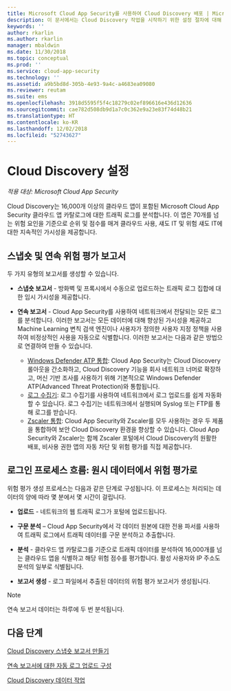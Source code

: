 ```yaml
---
title: Microsoft Cloud App Security를 사용하여 Cloud Discovery 배포 | Microsoft 문서
description: 이 문서에서는 Cloud Discovery 작업을 시작하기 위한 설정 절차에 대해 설명합니다.
keywords: ''
author: rkarlin
ms.author: rkarlin
manager: mbaldwin
ms.date: 11/30/2018
ms.topic: conceptual
ms.prod: ''
ms.service: cloud-app-security
ms.technology: ''
ms.assetid: a9b5bd8d-305b-4e93-9a4c-a4683ea09080
ms.reviewer: reutam
ms.suite: ems
ms.openlocfilehash: 3918d5595f5f4c18279c02ef896616e436d12636
ms.sourcegitcommit: cae782d508db9d1a7c0c362e9a23e83f74d48b21
ms.translationtype: HT
ms.contentlocale: ko-KR
ms.lasthandoff: 12/02/2018
ms.locfileid: "52743627"
---
```

# <a name="set-up-cloud-discovery"></a>Cloud Discovery 설정

*적용 대상: Microsoft Cloud App Security*

Cloud Discovery는 16,000개 이상의 클라우드 앱이 포함된 Microsoft Cloud App Security 클라우드 앱 카탈로그에 대한 트래픽 로그를 분석합니다. 이 앱은 70개를 넘는 위험 요인을 기준으로 순위 및 점수를 매겨 클라우드 사용, 섀도 IT 및 위험 섀도 IT에 대한 지속적인 가시성을 제공합니다.

## <a name="snapshot-and-continuous-risk-assessment-reports"></a>스냅숏 및 연속 위험 평가 보고서 

두 가지 유형의 보고서를 생성할 수 있습니다. 

- **스냅숏 보고서** - 방화벽 및 프록시에서 수동으로 업로드하는 트래픽 로그 집합에 대한 임시 가시성을 제공합니다.

- **연속 보고서** - Cloud App Security를 사용하여 네트워크에서 전달되는 모든 로그를 분석합니다. 이러한 보고서는 모든 데이터에 대해 향상된 가시성을 제공하고 Machine Learning 변칙 검색 엔진이나 사용자가 정의한 사용자 지정 정책을 사용하여 비정상적인 사용을 자동으로 식별합니다. 이러한 보고서는 다음과 같은 방법으로 연결하여 만들 수 있습니다.

  - [Windows Defender ATP 통합](wdatp-integration.md): Cloud App Security는 Cloud Discovery 롤아웃을 간소화하고, Cloud Discovery 기능을 회사 네트워크 너머로 확장하고, 머신 기반 조사를 사용하기 위해 기본적으로 Windows Defender ATP(Advanced Threat Protection)와 통합됩니다.
  - [로그 수집기](discovery-docker.md): 로그 수집기를 사용하여 네트워크에서 로그 업로드를 쉽게 자동화할 수 있습니다. 로그 수집기는 네트워크에서 실행되며 Syslog 또는 FTP를 통해 로그를 받습니다.
  - [Zscaler 통합](zscaler-integration.md): Cloud App Security와 Zscaler를 모두 사용하는 경우 두 제품을 통합하여 보안 Cloud Discovery 환경을 향상할 수 있습니다. Cloud App Security와 Zscaler는 함께 Zscaler 포털에서 Cloud Discovery의 원활한 배포, 비사용 권한 앱의 자동 차단 및 위험 평가를 직접 제공합니다.

## <a name="log-process-flow-from-raw-data-to-risk-assessment"></a>로그인 프로세스 흐름: 원시 데이터에서 위험 평가로

위험 평가 생성 프로세스는 다음과 같은 단계로 구성됩니다. 이 프로세스는 처리되는 데이터의 양에 따라 몇 분에서 몇 시간이 걸립니다.  

- **업로드** - 네트워크의 웹 트래픽 로그가 포털에 업로드됩니다.  

- **구문 분석** – Cloud App Security에서 각 데이터 원본에 대한 전용 파서를 사용하여 트래픽 로그에서 트래픽 데이터를 구문 분석하고 추출합니다.  

- **분석** - 클라우드 앱 카탈로그를 기준으로 트래픽 데이터를 분석하여 16,000개를 넘는 클라우드 앱을 식별하고 해당 위험 점수를 평가합니다. 활성 사용자와 IP 주소도 분석의 일부로 식별됩니다.  

- **보고서 생성** - 로그 파일에서 추출된 데이터의 위험 평가 보고서가 생성됩니다.


>[!NOTE]
> 연속 보고서 데이터는 하루에 두 번 분석됩니다.


## <a name="next-steps"></a>다음 단계

[Cloud Discovery 스냅숏 보고서 만들기](create-snapshot-cloud-discovery-reports.md)

[연속 보고서에 대한 자동 로그 업로드 구성](configure-automatic-log-upload-for-continuous-reports.md)

[Cloud Discovery 데이터 작업](working-with-cloud-discovery-data.md)